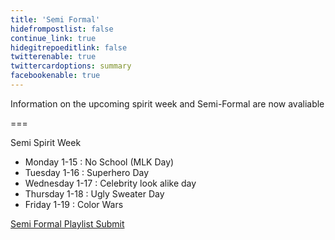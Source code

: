 ```yaml
---
title: 'Semi Formal'
hidefrompostlist: false
continue_link: true
hidegitrepoeditlink: false
twitterenable: true
twittercardoptions: summary
facebookenable: true
---
```


Information on the upcoming spirit week and Semi-Formal are now avaliable

===

Semi Spirit Week

* Monday 1-15 : No School (MLK Day)
* Tuesday 1-16 : Superhero Day
* Wednesday 1-17 : Celebrity look alike day
* Thursday 1-18 : Ugly Sweater Day
* Friday 1-19 : Color Wars

[Semi Formal Playlist Submit](/resources/playlist)